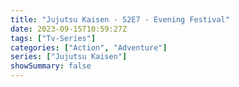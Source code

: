 ```yaml
---
title: "Jujutsu Kaisen - S2E7 - Evening Festival"
date: 2023-09-15T10:59:27Z
tags: ["Tv-Series"]
categories: ["Action", "Adventure"]
series: ["Jujutsu Kaisen"]
showSummary: false
---
```


  <mux-player stream-type="on-demand"
  src="https://kp3d-my.sharepoint.com/personal/ryoo_kp3d_onmicrosoft_com/_layouts/15/download.aspx?share=EZYDgPuTcPlInzO8d9JTL4wBGOjrGVVYmFLW_SnBqDp_Tw" metadata-video-title="Jujutsu Kaisen - S2E7 - Evening Festival" prefer-playback="mse" controls>
  </mux-player>
  
  
  <script src="https://cdn.jsdelivr.net/npm/@mux/mux-player"></script>
  
   <script id="lYlKngFY022NnqOWDbdOv3w8B0001qT26OpFFjhXIj00OCo" type="application/ld+json">
 {
  "@context": "https://schema.org/",
  "@type": "VideoObject",
  "name": "Jujutsu Kaisen - S2E7 - Evening Festival",
  "contentUrl": "https://stream.mux.com/lYlKngFY022NnqOWDbdOv3w8B0001qT26OpFFjhXIj00OCo.m3u8",
  "thumbnailUrl": "https://graph.org/file/fccbbe529105363755e15.jpg?width=314&fit_mode=preserve&time=25",
  "uploadDate": "2023-09-15T10:59:27Z",
}

</script>


